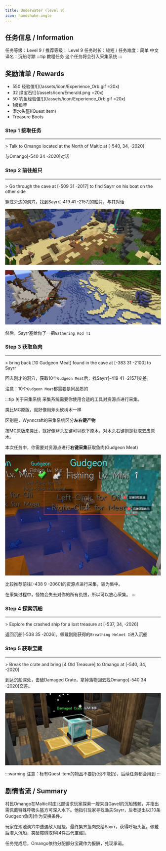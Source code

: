 ```yaml
---
title: Underwater (level 9)
icon: handshake-angle
---
```


## 任务信息 / Information
任务等级：Level 9 / 推荐等级： Level 9
任务时长：较短 / 任务难度：简单
中文译名：沉船寻踪
:::tip 教程任务
这个任务将会引入采集系统
:::


## 奖励清单 / Rewards

+ 550 经验值![](/assets/icon/Experience_Orb.gif =20x) 
+ 32 绿宝石![](/assets/icon/Emerald.png =20x)
+ 50 钓鱼经验值![](/assets/icon/Experience_Orb.gif =20x)
+ 1级鱼竿
+ 潜水头盔I(Quest item)
+ Treasure Boots

### Step 1 接取任务
---
\> Talk to Omango located at the North of Maltic at [-540, 34, -2020]

与<NPC>Omango</NPC><CC>[-540 34 -2020]</CC>对话

### Step 2 前往船只
---
\> Go through the cave at [-509 31 -2017] to find Sayrr on his boat on the other side

穿过旁边的洞穴，找到<NPC>Sayrr</NPC><CC>[-419 41 -2157]</CC>的船只，与其对话

![](/assets/img/lv9-1.png)

![](/assets/img/lv9-2.png)

然后，<NPC>Sayrr</NPC>塞给你了一把`Gathering Rod T1`
### Step 3 获取鱼肉
---
\> bring back [10 Gudgeon Meat] found in the cave at [-383 31 -2100] to Sayrr

回去刚才的洞穴，获取10个`Gudgeon Meat`后，找<NPC>Sayrr</NPC><CC>[-419 41 -2157]</CC>交差。

注意：10个`Gudgeon Meat`都需要是同品质的

:::tip 关于采集系统
采集系统需要你使用合适的工具对资源点进行采集。

类比MC原版，就好像用斧头砍树木一样

区别是，Wynncraft的采集系统区分**左右键产物**

按MC原版来类比，就好像斧头左键可以砍下原木，对木头右键则是获取去皮原木。

本次任务中，你需要对资源点进行**右键采集**获取鱼肉(Gudgeon Meat)

![](/assets/img/lv9-3.png)

比较推荐前往<CC>[-438 9 -2060]</CC>的资源点进行采集，较为集中。

在采集过程中，怪物会失去对你的所有仇恨，所以可以放心采集。
:::

### Step 4 探索沉船
---
\> Explore the crashed ship for a lost treasure at [-537, 34, -2026]

返回沉船<CC>[-538 35 -2026]</CC>，佩戴刚刚获得的`Breathing Helmet I`进入沉船

### Step 5 获取宝藏
---
\> Break the crate and bring [4 Old Treasure] to Omango at [-540, 34, -2020]

到达沉船深处，击破Damaged Crate，拿掉落物回去找<NPC>Omango</NPC><CC>[-540 34 -2020]</CC>交差。

![](/assets/img/lv9-4.png)



:::warning
注意：标有Quest item的物品不要扔(也不能扔)，后续任务都会用到
:::

## 剧情省流 / Summary

村民Omango在Maltic村庄北部请求玩家探索一艘来自Gavel的沉船残骸，并指出需佩戴特殊呼吸头盔方可深入水下。他指引玩家寻找渔夫Sayrr，后者提出以[10条Gudgeon鱼肉]作为交换条件。

玩家在潮池洞穴中遭遇敌人阻挠，最终集齐鱼肉交给Sayrr，获得呼吸头盔。佩戴后潜入沉船，突破障碍取得[4件古代宝藏]。

任务完成后，Omango依约分配部分宝藏作为报酬，兑现承诺。